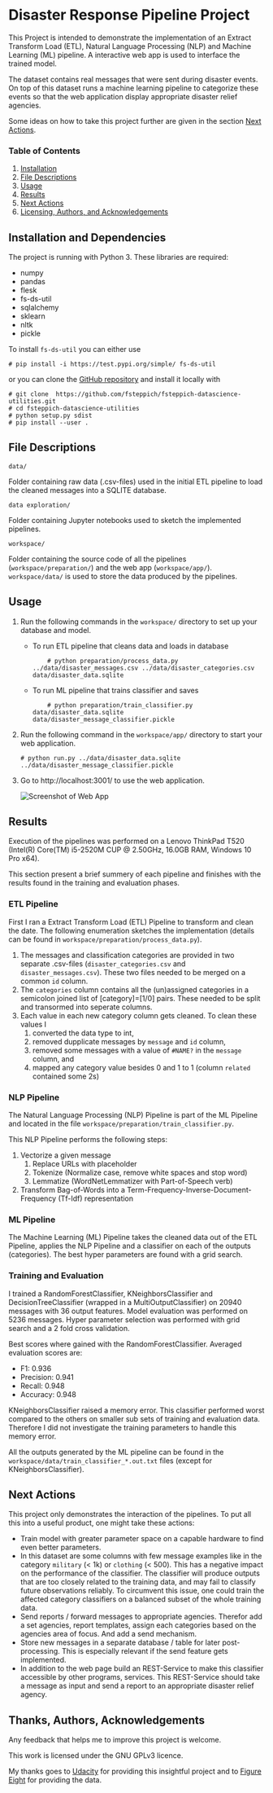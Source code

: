 # Disaster Response Pipeline Project

This Project is intended to demonstrate the implementation of an Extract Transform Load (ETL), 
Natural Language Processing (NLP) and Machine Learning (ML) pipeline. A interactive web app
is used to interface the trained model.

The dataset contains real messages that were sent during disaster events. On top of this 
dataset runs a machine learning pipeline to categorize these events so that the web 
application display appropriate disaster relief agencies.

Some ideas on how to take this project further are given in the section [Next Actions](#next_actions).

### Table of Contents

1. [Installation](#installation)
3. [File Descriptions](#files)
4. [Usage](#usage)
5. [Results](#results)
6. [Next Actions](#next_actions)
7. [Licensing, Authors, and Acknowledgements](#licensing)


## Installation and Dependencies<a name="installation"></a>
The project is running with Python 3. These libraries are required: 

* numpy
* pandas
* flesk
* fs-ds-util
* sqlalchemy
* sklearn
* nltk
* pickle

To install `fs-ds-util` you can either use
 
	# pip install -i https://test.pypi.org/simple/ fs-ds-util
	
or you can clone the [GitHub repository](https://github.com/fsteppich/fsteppich-datascience-utilities)
and install it locally with

	# git clone  https://github.com/fsteppich/fsteppich-datascience-utilities.git
	# cd fsteppich-datascience-utilities
	# python setup.py sdist
	# pip install --user .


## File Descriptions <a name="files"></a> 
`data/`

Folder containing raw data (.csv-files) used in the initial ETL pipeline to load 
the cleaned messages into a SQLITE database. 

`data exploration/`

Folder containing Jupyter notebooks used to sketch the implemented pipelines.

`workspace/`

Folder containing the source code of all the pipelines (`workspace/preparation/`) 
and the web app (`workspace/app/`). `workspace/data/` is used to store the data 
produced by the pipelines. 

## Usage <a name="usage">
1. Run the following commands in the `workspace/` directory to set up your database and model.

	* To run ETL pipeline that cleans data and loads in database
    
    	~~~~
		    # python preparation/process_data.py ../data/disaster_messages.csv ../data/disaster_categories.csv data/disaster_data.sqlite
        ~~~~
        
    * To run ML pipeline that trains classifier and saves
    
    	~~~~
		    # python preparation/train_classifier.py data/disaster_data.sqlite data/disaster_message_classifier.pickle
        ~~~~

2. Run the following command in the `workspace/app/` directory to start your web application.

	~~~~
	# python run.py ../data/disaster_data.sqlite ../data/disaster_message_classifier.pickle
	~~~~

3. Go to http://localhost:3001/ to use the web application.

	![Screenshot of Web App](readme_assets/screenshot_app_classify.png)


## Results <a name="results">
Execution of the pipelines was performed on a Lenovo ThinkPad T520 (Intel(R) Core(TM) 
i5-2520M CUP @ 2.50GHz, 16.0GB RAM, Windows 10 Pro x64). 

This section present a brief summery of each pipeline and finishes with the results
found in the training and evaluation phases.


### ETL Pipeline
First I ran a Extract Transform Load (ETL) Pipeline to transform and clean the date. The 
following enumeration sketches the implementation (details can be found in 
`workspace/preparation/process_data.py`).
 
1. The messages and classification categories are provided in two separate .csv-files 
	(`disaster_categories.csv` and `disaster_messages.csv`). These two files needed to be 
	merged on a common `id` column.  
2. The `categories` column contains all the (un)assigned categories in a semicolon joined 
	list of [category]=[1/0] pairs. These needed to be split and transormed into seperate columns.
3. Each value in each new category column gets cleaned. To clean these values I
	1. converted the data type to int,
	2. removed dupplicate messages by `message` and `id` column,
	3. removed some messages with a value of `#NAME?` in the `message` column, and 
	4. mapped any category value besides 0 and 1 to 1 (column `related` contained some 2s)

### NLP Pipeline 
The Natural Language Processing (NLP) Pipeline is part of the ML Pipeline and located in the
file `workspace/preparation/train_classifier.py`. 

This NLP Pipeline performs the following steps:

1. Vectorize a given message 
	1. Replace URLs with placeholder 
	2. Tokenize (Normalize case, remove white spaces and stop word)
	3. Lemmatize (WordNetLemmatizer with Part-of-Speech verb)
2. Transform Bag-of-Words into a Term-Frequency-Inverse-Document-Frequency (Tf-Idf) 
	representation


### ML Pipeline
The Machine Learning (ML) Pipeline takes the cleaned data out of the ETL Pipeline, applies
the NLP Pipeline and a classifier on each of the outputs (categories). The best hyper 
parameters are found with a grid search. 


### Training and Evaluation
I trained a RandomForestClassifier, KNeighborsClassifier and DecisionTreeClassifier (wrapped in 
a MultiOutputClassifier) on 20940 messages with 36 output features. Model evaluation was 
performed on 5236 messages. Hyper parameter selection was performed with grid search and a
2 fold cross validation.

Best scores where gained with the RandomForestClassifier. Averaged evaluation scores are:
 * F1: 0.936
 * Precision: 0.941
 * Recall: 0.948
 * Accuracy: 0.948
 
 KNeighborsClassifier raised a memory error. This classifier performed worst compared to the
 others on smaller sub sets of training and evaluation data. Therefore I did not investigate 
 the training parameters to handle this memory error. 
 
 All the outputs generated by the ML pipeline can be found in the 
 `workspace/data/train_classifier_*.out.txt` files (except for KNeighborsClassifier).


## Next Actions <a name="next_actions">

This project only demonstrates the interaction of the pipelines. To put all this into a 
useful product, one might take these actions: 

* Train model with greater parameter space on a capable hardware to find even better 
	parameters.
* In this dataset are some columns with few message examples like in the category 
	`military` (< 1k) or `clothing` (< 500). This has a negative impact on the performance 
	of the classifier. The classifier will produce outputs that are too closely related 
	to the training data, and may fail to classify future observations reliably.
	To circumvent this issue, one could train the affected category classifiers on a
	balanced subset of the whole training data. 
* Send reports / forward messages to appropriate agencies. Therefor add a set agencies, 
 	report templates, assign each categories based on the agencies area of focus. And add
 	a send mechanism.
* Store new messages in a separate database / table for later post-processing. This is 
	especially relevant if the send feature gets implemented. 
* In addition to the web page build an REST-Service to make this classifier accessible
	by other programs, services. This REST-Service should take a message as input and 
	send a report to an appropriate disaster relief agency.


## Thanks, Authors, Acknowledgements<a name="licensing"></a> 
Any feedback that helps me to improve this project is welcome.  

This work is licensed under the GNU GPLv3 licence.

My thanks goes to [Udacity](https://www.udacity.com) for providing this insightful project
and to [Figure Eight](https://www.figure-eight.com) for providing the data.

